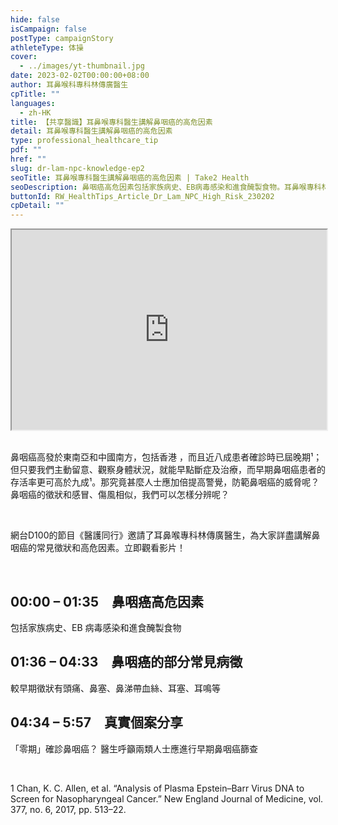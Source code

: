 ```yaml
---
hide: false
isCampaign: false
postType: campaignStory
athleteType: 体操
cover:
  - ../images/yt-thumbnail.jpg
date: 2023-02-02T00:00:00+08:00
author: 耳鼻喉科專科林傳廣醫生
cpTitle: ""
languages:
  - zh-HK
title: 【共享醫識】耳鼻喉專科醫生講解鼻咽癌的高危因素
detail: 耳鼻喉專科醫生講解鼻咽癌的高危因素
type: professional_healthcare_tip
pdf: ""
href: ""
slug: dr-lam-npc-knowledge-ep2
seoTitle: 耳鼻喉專科醫生講解鼻咽癌的高危因素 | Take2 Health
seoDescription: 鼻咽癌高危因素包括家族病史、EB病毒感染和進食醃製食物。耳鼻喉專科林傳廣醫生為大家詳盡講解鼻咽癌的常見徵狀和高危因素。
buttonId: RW_HealthTips_Article_Dr_Lam_NPC_High_Risk_230202
cpDetail: ""
---
```

<div class="youtube-root"><iframe title="" width="100%" height="320" src="https://www.youtube.com/embed/WaS8kbydKYU?rel=0" id="WaS8kbydKYU" loading="lazy" allowfullscreen sandbox="allow-same-origin allow-scripts allow-popups"></iframe></div>

<br/>

鼻咽癌高發於東南亞和中國南方，包括香港 ，而且近八成患者確診時已屆晚期¹；但只要我們主動留意、觀察身體狀況，就能早點斷症及治療，而早期鼻咽癌患者的存活率更可高於九成¹。那究竟甚麼人士應加倍提高警覺，防範鼻咽癌的威脅呢？鼻咽癌的徵狀和感冒、傷風相似，我們可以怎樣分辨呢？

<br/>

網台D100的節目《醫護同行》邀請了耳鼻喉專科林傳廣醫生，為大家詳盡講解鼻咽癌的常見徵狀和高危因素。立即觀看影片！

<br/>

## **00:00 – 01:35　鼻咽癌高危因素**

包括家族病史、EB 病毒感染和進食醃製食物

## **01:36 – 04:33　鼻咽癌的部分常見病徵**

較早期徵狀有頭痛、鼻塞、鼻涕帶血絲、耳塞、耳鳴等

## **04:34 – 5:57　真實個案分享**

「零期」確診鼻咽癌？ 醫生呼籲兩類人士應進行早期鼻咽癌篩查

<br/>

1 Chan, K. C. Allen, et al. “Analysis of Plasma Epstein–Barr Virus DNA to Screen for Nasopharyngeal Cancer.” New England Journal of Medicine, vol. 377, no. 6, 2017, pp. 513–22.